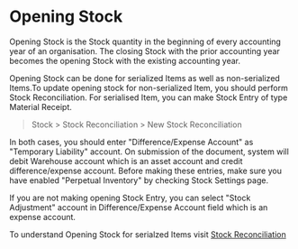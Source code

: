 # Opening Stock

<p class="lead"> Opening Stock is the Stock quantity in the beginning of every accounting year of an organisation. The closing Stock with the prior accounting year becomes the opening Stock with the existing accounting year.</p>
Opening Stock can be done for serialized Items as well as non-serialized Items.To update opening stock for non-serialized Item, you should perform Stock Reconciliation. For serialised Item, you can make Stock Entry of type Material Receipt. 

> Stock > Stock Reconciliation > New Stock Reconciliation

In both cases, you should enter "Difference/Expense Account" as "Temporary Liability" account. On submission of the document, system will debit Warehouse account which is an asset account and credit difference/expense account. Before making these entries, make sure you have enabled "Perpetual Inventory" by checking Stock Settings page.

If you are not making opening Stock Entry, you can select "Stock Adjustment" account in Difference/Expense Account field which is an expense account.

To understand Opening Stock for serialzed Items visit [Stock Reconciliation](/setting-up/stock-reconciliation-for-non-serialized-item)
